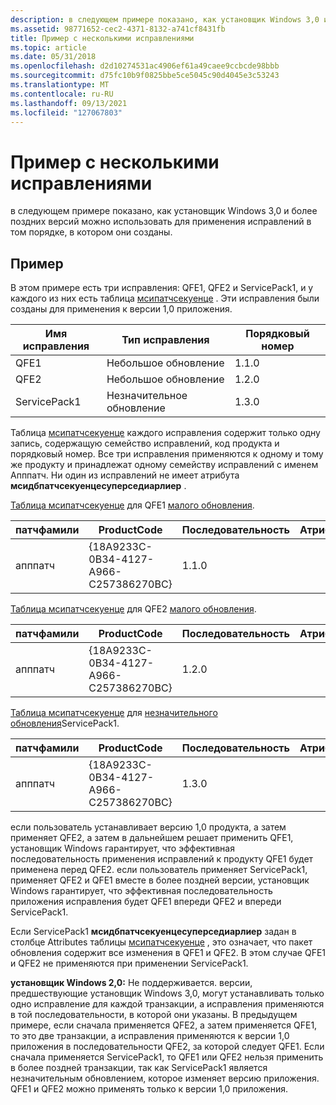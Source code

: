 ```yaml
---
description: в следующем примере показано, как установщик Windows 3,0 и более поздних версий можно использовать для применения исправлений в том порядке, в котором они созданы.
ms.assetid: 98771652-cec2-4371-8132-a741cf8431fb
title: Пример с несколькими исправлениями
ms.topic: article
ms.date: 05/31/2018
ms.openlocfilehash: d2d10274531ac4906ef61a49caee9ccbcde98bbb
ms.sourcegitcommit: d75fc10b9f0825bbe5ce5045c90d4045e3c53243
ms.translationtype: MT
ms.contentlocale: ru-RU
ms.lasthandoff: 09/13/2021
ms.locfileid: "127067803"
---
```

# <a name="multiple-patching-example"></a>Пример с несколькими исправлениями

в следующем примере показано, как установщик Windows 3,0 и более поздних версий можно использовать для применения исправлений в том порядке, в котором они созданы.

## <a name="example"></a>Пример

В этом примере есть три исправления: QFE1, QFE2 и ServicePack1, и у каждого из них есть таблица [мсипатчсекуенце](msipatchsequence-table.md) . Эти исправления были созданы для применения к версии 1,0 приложения.



| Имя исправления   | Тип исправления    | Порядковый номер |
|--------------|---------------|-----------------|
| QFE1         | Небольшое обновление  | 1.1.0           |
| QFE2         | Небольшое обновление  | 1.2.0           |
| ServicePack1 | Незначительное обновление | 1.3.0           |



 

Таблица [мсипатчсекуенце](msipatchsequence-table.md) каждого исправления содержит только одну запись, содержащую семейство исправлений, код продукта и порядковый номер. Все три исправления применяются к одному и тому же продукту и принадлежат одному семейству исправлений с именем Апппатч. Ни один из исправлений не имеет атрибута **мсидбпатчсекуенцесуперседиарлиер** .

[Таблица мсипатчсекуенце](msipatchsequence-table.md) для QFE1 [малого обновления](small-updates.md). 

| патчфамили | ProductCode                            | Последовательность | Атрибуты |
|-------------|----------------------------------------|----------|------------|
| апппатч    | {18A9233C-0B34-4127-A966-C257386270BC} | 1.1.0    |            |



 

[Таблица мсипатчсекуенце](msipatchsequence-table.md) для QFE2 [малого обновления](small-updates.md). 

| патчфамили | ProductCode                            | Последовательность | Атрибуты |
|-------------|----------------------------------------|----------|------------|
| апппатч    | {18A9233C-0B34-4127-A966-C257386270BC} | 1.2.0    |            |



 

[Таблица мсипатчсекуенце](msipatchsequence-table.md) для [незначительного обновления](minor-upgrades.md)ServicePack1. 

| патчфамили | ProductCode                            | Последовательность | Атрибуты |
|-------------|----------------------------------------|----------|------------|
| апппатч    | {18A9233C-0B34-4127-A966-C257386270BC} | 1.3.0    |            |



 

если пользователь устанавливает версию 1,0 продукта, а затем применяет QFE2, а затем в дальнейшем решает применить QFE1, установщик Windows гарантирует, что эффективная последовательность применения исправлений к продукту QFE1 будет применена перед QFE2. если пользователь применяет ServicePack1, применяет QFE2 и QFE1 вместе в более поздней версии, установщик Windows гарантирует, что эффективная последовательность приложения исправления будет QFE1 впереди QFE2 и впереди ServicePack1.

Если ServicePack1 **мсидбпатчсекуенцесуперседиарлиер** задан в столбце Attributes таблицы [мсипатчсекуенце](msipatchsequence-table.md) , это означает, что пакет обновления содержит все изменения в QFE1 и QFE2. В этом случае QFE1 и QFE2 не применяются при применении ServicePack1.

**установщик Windows 2,0:** Не поддерживается. версии, предшествующие установщик Windows 3,0, могут устанавливать только одно исправление для каждой транзакции, а исправления применяются в той последовательности, в которой они указаны. В предыдущем примере, если сначала применяется QFE2, а затем применяется QFE1, то это две транзакции, а исправления применяются к версии 1,0 приложения в последовательности QFE2, за которой следует QFE1. Если сначала применяется ServicePack1, то QFE1 или QFE2 нельзя применить в более поздней транзакции, так как ServicePack1 является незначительным обновлением, которое изменяет версию приложения. QFE1 и QFE2 можно применять только к версии 1,0 приложения.

 

 



